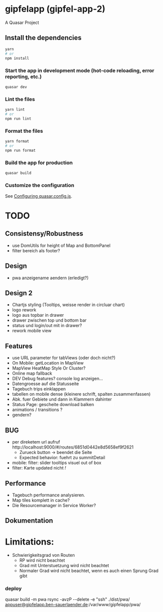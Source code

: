 # gipfelapp (gipfel-app-2)

A Quasar Project

## Install the dependencies

```bash
yarn
# or
npm install
```

### Start the app in development mode (hot-code reloading, error reporting, etc.)

```bash
quasar dev
```

### Lint the files

```bash
yarn lint
# or
npm run lint
```

### Format the files

```bash
yarn format
# or
npm run format
```

### Build the app for production

```bash
quasar build
```

### Customize the configuration

See [Configuring quasar.config.js](https://v2.quasar.dev/quasar-cli-vite/quasar-config-js).

# TODO

## Consistensy/Robustness

- use DomUtils for height of Map and BottomPanel
- filter bereich als footer?

## Design

- pwa anzeigename aendern (erledigt?)

## Design 2

- Chartjs styling (Tooltips, weisse render in circluar chart)
- logo rework
- logo aus topbar in drawer
- drawer zwischen top und bottom bar
- status und login/out mit in drawer?
- rework mobile view

## Features

- use URL parameter for tabViews (oder doch nicht?)
- On Mobile: getLocation in MapView
- MapView HeatMap Style Or Cluster?
- Online map fallback
- DEV Debug features? console log anzeigen...
- Datengroesse auf die Statusseite
- Tagebuch trips einklappen
- tabellen on mobile dense (kleinere schrift, spalten zusammenfassen)
- Abk. fuer Gebiete und dann in Klammern dahinter
- Status Page: gescheite download balken
- animations / transitions ?
- gendern?

## BUG

- per direketem url aufruf http://localhost:9000/#/routes/6851d0442e8d5658ef9f2621
  - Zurueck button -> beendet die Seite
  - Expected behavior: fuehrt zu summitDetail
- mobile: filter: slider tooltips visuel out of box
- filter: Karte updated nicht _!_

## Performance

- Tagebuch performance analysieren.
- Map tiles komplett in cache?
- Die Resourcemanager in Service Worker?

## Dokumentation

# Limitations:

- Schwierigkeitsgrad von Routen
  - RP wird nicht beachtet
  - Grad mit Unterstuetzung wird nicht beachtet
  - Normaler Grad wird nicht beachtet, wenn es auch einen Sprung Grad gibt

### deploy

quasar build -m pwa
rsync -avzP --delete -e "ssh" ./dist/pwa/ appuser@gipfelapp.ben-sauerlaender.de:/var/www/gipfelapp/pwa/
